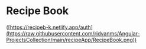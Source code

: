 # Recipe Book
([https://recipeb-k.netlify.app/auth](https://raw.githubusercontent.com/ridvanms/Angular-ProjectsCollection/main/recipeApp/RecipeBook.png))
